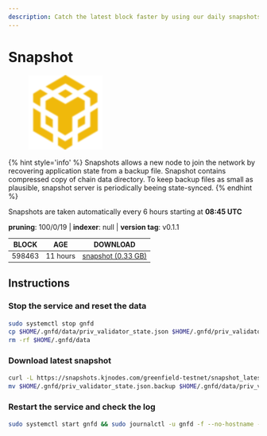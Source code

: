 ```yaml
---
description: Catch the latest block faster by using our daily snapshots.
---
```


# Snapshot

<figure><img src="https://raw.githubusercontent.com/kj89/cosmos-images/main/logos/greenfield.png" width="150" alt=""><figcaption></figcaption></figure>

{% hint style='info' %}
Snapshots allows a new node to join the network by recovering application state from a backup file. 
Snapshot contains compressed copy of chain data directory. To keep backup files as small as plausible, 
snapshot server is periodically beeing state-synced.
{% endhint %}

Snapshots are taken automatically every 6 hours starting at **08:45 UTC**

**pruning**: 100/0/19 | **indexer**: null | **version tag**: v0.1.1

| BLOCK             | AGE             | DOWNLOAD                                                                                            |
| ----------------- | --------------- | --------------------------------------------------------------------------------------------------- |
| 598463 | 11 hours | [snapshot (0.33 GB)](https://snapshots.kjnodes.com/greenfield-testnet/snapshot\_latest.tar.lz4) |

## Instructions

### Stop the service and reset the data

```bash
sudo systemctl stop gnfd
cp $HOME/.gnfd/data/priv_validator_state.json $HOME/.gnfd/priv_validator_state.json.backup
rm -rf $HOME/.gnfd/data
```

### Download latest snapshot

```bash
curl -L https://snapshots.kjnodes.com/greenfield-testnet/snapshot_latest.tar.lz4 | tar -Ilz4 -xf - -C $HOME/.gnfd
mv $HOME/.gnfd/priv_validator_state.json.backup $HOME/.gnfd/data/priv_validator_state.json
```

### Restart the service and check the log

```bash
sudo systemctl start gnfd && sudo journalctl -u gnfd -f --no-hostname -o cat
```
